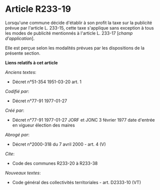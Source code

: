 # Article R233-19

Lorsqu'une commune décide d'établir à son profit la taxe sur la publicité prévue par l'article L. 233-15, cette taxe
s'applique sans exception à tous les modes de publicité mentionnés à l'article L. 233-17 [*champ d'application*].

Elle est perçue selon les modalités prévues par les dispositions de la présente section.

**Liens relatifs à cet article**

_Anciens textes_:

  - Décret n°51-354 1951-03-20 art. 1

_Codifié par_:

  - Décret n°77-91 1977-01-27

_Créé par_:

  - Décret n°77-91 1977-01-27 JORF et JONC 3 février 1977 date d'entrée en vigueur élection des maires

_Abrogé par_:

  - Décret n°2000-318 du 7 avril 2000 - art. 4 (V)

_Cite_:

  - Code des communes R233-20 à R233-38

_Nouveaux textes_:

  - Code général des collectivités territoriales - art. D2333-10 (VT)
